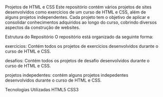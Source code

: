 Projetos de HTML e CSS
Este repositório contém vários projetos de sites desenvolvidos como exercícios de um curso de HTML e CSS, além de alguns projetos independentes. Cada projeto tem o objetivo de aplicar e consolidar conhecimentos adquiridos ao longo do curso, cobrindo diversos aspectos da construção de websites.

Estrutura do Repositório
O repositório está organizado da seguinte forma:

exercicios: Contém todos os projetos de exercícios desenvolvidos durante o curso de HTML e CSS.

desafios: Contém todos os projetos de desafio desenvolvidos durante o curso de HTML e CSS.

projetos indepedentes: contém alguns projetos indepedentes desenvolvidos durante o curso de HTML e CSS.

Tecnologias Utilizadas
HTML5
CSS3
